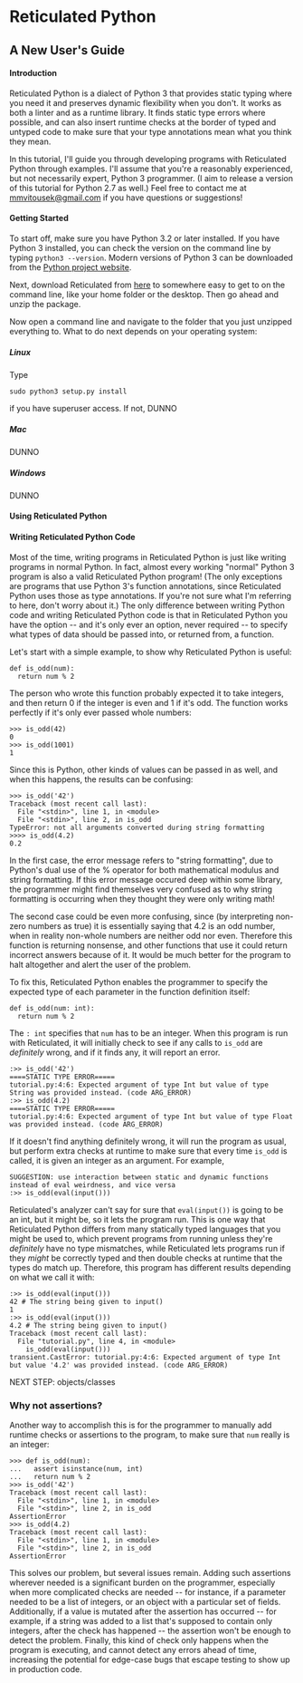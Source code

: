 Reticulated Python
==================
A New User's Guide
------------------

#### Introduction ####

Reticulated Python is a dialect of Python 3 that provides static
typing where you need it and preserves dynamic flexibility when you
don't. It works as both a linter and as a runtime library. It finds
static type errors where possible, and can also insert runtime checks
at the border of typed and untyped code to make sure that your type
annotations mean what you think they mean.

In this tutorial, I'll guide you through developing programs with
Reticulated Python through examples. I'll assume that you're a
reasonably experienced, but not necessarily expert, Python 3
programmer. (I aim to release a version of this tutorial for Python
2.7 as well.) Feel free to contact me at mmvitousek@gmail.com if you
have questions or suggestions!

#### Getting Started ####

To start off, make sure you have Python 3.2 or later installed. If you
have Python 3 installed, you can check the version on the command line
by typing `python3 --version`. Modern versions of Python 3 can be
downloaded from the [Python project website](http://python.org).

Next, download Reticulated from
[here](https://github.com/mvitousek/reticulated/archive/master.zip) to
somewhere easy to get to on the command line, like your home folder or
the desktop. Then go ahead and unzip the package.

Now open a command line and navigate to the folder that you just
unzipped everything to. What to do next depends on your operating
system:

##### Linux #####

Type 

    sudo python3 setup.py install

if you have superuser access. If not, DUNNO

##### Mac #####

DUNNO

##### Windows #####

DUNNO


#### Using Reticulated Python ####

#### Writing Reticulated Python Code ####

Most of the time, writing programs in Reticulated Python is just like
writing programs in normal Python. In fact, almost every working
"normal" Python 3 program is also a valid Reticulated Python program!
(The only exceptions are programs that use Python 3's function
annotations, since Reticulated Python uses those as type
annotations. If you're not sure what I'm referring to here, don't
worry about it.) The only difference between writing Python code and
writing Reticulated Python code is that in Reticulated Python you have
the option -- and it's only ever an option, never required -- to
specify what types of data should be passed into, or
returned from, a function. 

Let's start with a simple example, to show why Reticulated Python is
useful:

    def is_odd(num):
      return num % 2 

The person who wrote this function probably expected it to take
integers, and then return 0 if the integer is even and 1 if it's
odd. The function works perfectly if it's only ever passed whole
numbers:

    >>> is_odd(42)
    0
    >>> is_odd(1001)
    1

Since this is Python, other kinds of values can be passed
in as well, and when this happens, the results can be confusing:

    >>> is_odd('42')
    Traceback (most recent call last):
      File "<stdin>", line 1, in <module>
      File "<stdin>", line 2, in is_odd
    TypeError: not all arguments converted during string formatting
    >>>> is_odd(4.2)
    0.2

In the first case, the error message refers to "string formatting",
due to Python's dual use of the % operator for both mathematical
modulus and string formatting. If this error message occured deep
within some library, the programmer might find themselves very
confused as to why string formatting is occurring when they thought
they were only writing math!

The second case could be even more confusing, since (by interpreting
non-zero numbers as true) it is essentially saying that 4.2 is an odd
number, when in reality non-whole numbers are neither odd nor
even. Therefore this function is returning nonsense, and other
functions that use it could return incorrect answers because of it. It
would be much better for the program to halt altogether and alert the
user of the problem.

To fix this, Reticulated Python enables the programmer to specify the
expected type of each parameter in the function definition itself:

    def is_odd(num: int):
      return num % 2 

The `: int` specifies that `num` has to be an integer. When this
program is run with Reticulated, it will initially check to see if any
calls to `is_odd` are _definitely_ wrong, and if it finds any, it will
report an error.

    :>> is_odd('42')
    ====STATIC TYPE ERROR=====
    tutorial.py:4:6: Expected argument of type Int but value of type String was provided instead. (code ARG_ERROR)
    :>> is_odd(4.2)
    ====STATIC TYPE ERROR=====
    tutorial.py:4:6: Expected argument of type Int but value of type Float was provided instead. (code ARG_ERROR)


If it doesn't find anything definitely wrong, it will
run the program as usual, but perform extra checks at runtime to make
sure that every time `is_odd` is called, it is given an integer as an
argument. For example,

    SUGGESTION: use interaction between static and dynamic functions instead of eval weirdness, and vice versa
    :>> is_odd(eval(input()))
   
Reticulated's analyzer can't say for sure that `eval(input())` is
going to be an int, but it might be, so it lets the program run. This
is one way that Reticulated Python differs from many statically typed
languages that you might be used to, which prevent programs from
running unless they're _definitely_ have no type mismatches, while
Reticulated lets programs run if they _might_ be correctly typed and
then double checks at runtime that the types do match up. Therefore,
this program has different results depending on what we call it with:

    :>> is_odd(eval(input()))
    42 # The string being given to input()
    1
    :>> is_odd(eval(input()))
    4.2 # The string being given to input()
    Traceback (most recent call last):
      File "tutorial.py", line 4, in <module>
        is_odd(eval(input()))
    transient.CastError: tutorial.py:4:6: Expected argument of type Int but value '4.2' was provided instead. (code ARG_ERROR)

NEXT STEP: objects/classes

### Why not assertions? ###

Another way to accomplish this is for the programmer to manually add
runtime checks or assertions to the program, to make sure that `num`
really is an integer:

    >>> def is_odd(num):
    ...   assert isinstance(num, int)
    ...   return num % 2 
    >>> is_odd('42')
    Traceback (most recent call last):
      File "<stdin>", line 1, in <module>
      File "<stdin>", line 2, in is_odd
    AssertionError
    >>> is_odd(4.2)
    Traceback (most recent call last):
      File "<stdin>", line 1, in <module>
      File "<stdin>", line 2, in is_odd
    AssertionError

This solves our problem, but several issues remain. Adding such
assertions wherever needed is a significant burden on the programmer,
especially when more complicated checks are needed -- for instance, if
a parameter needed to be a list of integers, or an object with a
particular set of fields. Additionally, if a value is mutated after
the assertion has occurred -- for example, if a string was added to a
list that's supposed to contain only integers, after the check has
happened -- the assertion won't be enough to detect the
problem. Finally, this kind of check only happens when the program is
executing, and cannot detect any errors ahead of time, increasing the
potential for edge-case bugs that escape testing to show up in
production code.

<!-- Optional Typing for Python by Guido -->